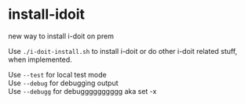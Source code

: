# install-idoit
 new way to install i-doit on prem

Use `./i-doit-install.sh` to install i-doit or do other i-doit related stuff, when implemented.

Use `--test` for local test mode<br>
Use `--debug` for debugging output<br>
Use `--debugg` for debugggggggggg aka set -x
